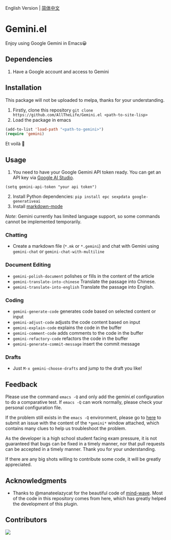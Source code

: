 English Version | [简体中文](./README.zh-CN.md)

# Gemini.el
Enjoy using Google Gemini in Emacs😀

## Dependencies
1. Have a Google account and access to Gemini

## Installation

This package will not be uploaded to melpa, thanks for your understanding.

1.  Firstly, clone this repository `git clone https://github.com/AllTheLife/Gemini.el <path-to-site-lisp>`
2.  Load the package in emacs
```lisp
(add-to-list 'load-path "<path-to-gemini>")
(require 'gemini)
```

Et voilà 🎉

## Usage

1. You need to have your Google Gemini API token ready. You can get an API key via [Google AI Studio](https://makersuite.google.com/app/apikey).
```
(setq gemini-api-token "your api token")
```
2. Install Python dependencies: `pip install epc sexpdata google-generativeai`
3. Install [markdown-mode](https://github.com/jrblevin/markdown-mode)

*Note*: Gemini currently has limited language support, so some commands cannot be implemented temporarily.

### Chatting
- Create a markdown file (`*.mk` or `*.gemini`) and chat with Gemini using `gemini-chat` or `gemini-chat-with-multiline`

### Document Editing
- `gemini-polish-document` polishes or fills in the content of the article
- `gemini-translate-into-chinese` Translate the passage into Chinese.
- `gemini-translate-into-english` Translate the passage into English.

### Coding
- `gemini-generate-code` generates code based on selected content or input
- `gemini-adjust-code` adjusts the code content based on input
- `gemini-explain-code` explains the code in the buffer
- `gemini-comment-code` adds comments to the code in the buffer
- `gemini-refactory-code` refactors the code in the buffer
- `gemini-generate-commit-message` insert the commit message

### Drafts
- Just `M-x gemini-choose-drafts` and jump to the draft you like!

## Feedback
Please use the command `emacs -Q` and only add the gemini.el configuration to do a comparative test. If `emacs -Q` can work normally, please check your personal configuration file.

If the problem still exists in the `emacs -Q` environment, please go to [here](https://github.com/AllTheLife/Gemini.el/issues/new) to submit an issue with the content of the `*gemini*` window attached, which contains many clues to help us troubleshoot the problem.

As the developer is a high school student facing exam pressure, it is not guaranteed that bugs can be fixed in a timely manner, nor that pull requests can be accepted in a timely manner. Thank you for your understanding.

If there are any big shots willing to contribute some code, it will be greatly appreciated.

## Acknowledgments
- Thanks to @manateelazycat for the beautiful code of [mind-wave](https://github.com/manateelazycat/mind-wave). Most of the code in this repository comes from here, which has greatly helped the development of this plugin.

## Contributors

<a href = "https://github.com/AllTheLife/Gemini.el/graphs/contributors">
  <img src = "https://contrib.rocks/image?repo=AllTheLife/Gemini.el"/>
</a>
